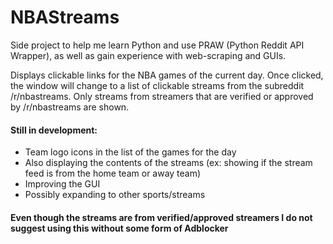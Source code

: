 # NBAStreams

Side project to help me learn Python and use PRAW (Python Reddit API Wrapper), as well as gain experience with web-scraping and GUIs.

Displays clickable links for the NBA games of the current day. Once clicked, the window will change to a list of clickable
streams from the subreddit /r/nbastreams. Only streams from streamers that are verified or approved by /r/nbastreams are shown.

#### Still in development:
* Team logo icons in the list of the games for the day
* Also displaying the contents of the streams (ex: showing if the stream feed is from the home team or away team)
* Improving the GUI
* Possibly expanding to other sports/streams

#### Even though the streams are from verified/approved streamers I do not suggest using this without some form of Adblocker
